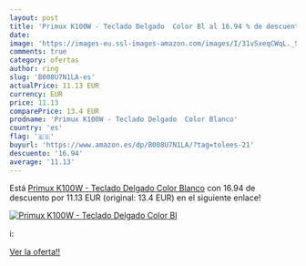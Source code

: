 ```yaml
---
layout: post
title: 'Primux K100W - Teclado Delgado  Color Bl al 16.94 % de descuento'
date: 
image: 'https://images-eu.ssl-images-amazon.com/images/I/31vSxeqCWqL._SL200_.jpg'
comments: true
category: ofertas
author: ring
slug: 'B008U7N1LA-es'
actualPrice: 11.13 EUR
currency: EUR
price: 11.13
comparePrice: 13.4 EUR
prodname: 'Primux K100W - Teclado Delgado  Color Blanco'
country: 'es'
flag: '🇪🇸'
buyurl: 'https://www.amazon.es/dp/B008U7N1LA/?tag=tolees-21'
descuento: '16.94'
average: '11.13'
---
```


Está [Primux K100W - Teclado Delgado  Color Blanco](https://www.amazon.es/dp/B008U7N1LA/?tag=tolees-21) con 16.94 de descuento por 11.13 EUR (original: 13.4 EUR) en el siguiente enlace!

[![Primux K100W - Teclado Delgado  Color Bl](https://images-eu.ssl-images-amazon.com/images/I/31vSxeqCWqL._SL200_.jpg)](https://www.amazon.es/dp/B008U7N1LA/?tag=tolees-21)

ℹ️:


[Ver la oferta!!](https://www.amazon.es/dp/B008U7N1LA/?tag=tolees-21)
